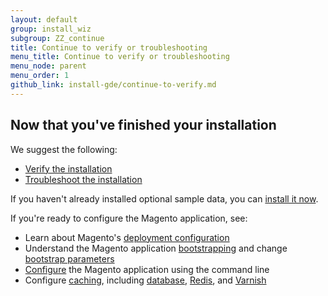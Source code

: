 ```yaml
---
layout: default
group: install_wiz 
subgroup: ZZ_continue
title: Continue to verify or troubleshooting
menu_title: Continue to verify or troubleshooting
menu_node: parent
menu_order: 1
github_link: install-gde/continue-to-verify.md
---
```



## Now that you've finished your installation
We suggest the following:

*	<a href="{{ site.gdeurl }}install-gde/install/verify.html">Verify the installation</a>
*	<a href="{{ site.gdeurl }}install-gde/trouble/tshoot.html">Troubleshoot the installation</a>

If you haven't already installed optional sample data, you can <a href="{{ site.gdeurl }}install-gde/install/sample-data.html">install it now</a>.

If you're ready to configure the Magento application, see:

*	Learn about Magento's <a href="{{ site.gdeurl }}config-guide/config/config-php.html">deployment configuration</a>
*	Understand the Magento application <a href="{{ site.gdeurl }}config-guide/bootstrap/magento-bootstrap.html">bootstrapping</a> and change <a href="{{ site.gdeurl }}config-guide/bootstrap/magento-how-to-set.html">bootstrap parameters</a>
*	<a href="{{ site.gdeurl }}config-guide/cli/config-cli.html">Configure</a> the Magento application using the command line
*	Configure <a href="{{ site.gdeurl }}config-guide/config/caching.html">caching</a>, including <a href="{{ site.gdeurl }}config-guide/database/database.html">database</a>, <a href="{{ site.gdeurl }}config-guide/redis/config-redis.html">Redis</a>, and <a href="{{ site.gdeurl }}config-guide/varnish/config-varnish.html">Varnish</a>

